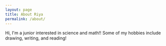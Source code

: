 ```yaml
---
layout: page
title: About Riya
permalink: /about/
---
```


Hi, I'm a junior interested in science and math!! Some of my hobbies include drawing, writing, and reading!
